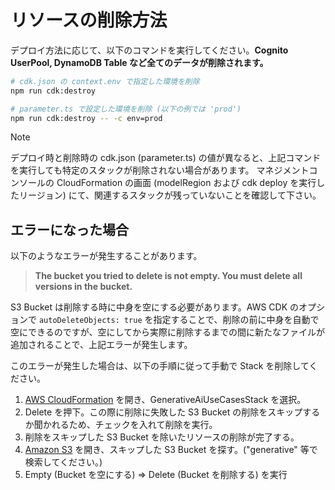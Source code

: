 # リソースの削除方法

デプロイ方法に応じて、以下のコマンドを実行してください。**Cognito UserPool, DynamoDB Table など全てのデータが削除されます。**

```bash
# cdk.json の context.env で指定した環境を削除
npm run cdk:destroy

# parameter.ts で設定した環境を削除 (以下の例では 'prod')
npm run cdk:destroy -- -c env=prod
```

> [!NOTE]
> デプロイ時と削除時の cdk.json (parameter.ts) の値が異なると、上記コマンドを実行しても特定のスタックが削除されない場合があります。
> マネジメントコンソールの CloudFormation の画面 (modelRegion および cdk deploy を実行したリージョン) にて、関連するスタックが残っていないことを確認して下さい。

## エラーになった場合

以下のようなエラーが発生することがあります。

> **The bucket you tried to delete is not empty. You must delete all versions in the bucket.**

S3 Bucket は削除する時に中身を空にする必要があります。AWS CDK のオプションで `autoDeleteObjects: true` を指定することで、削除の前に中身を自動で空にできるのですが、空にしてから実際に削除するまでの間に新たなファイルが追加されることで、上記エラーが発生します。

このエラーが発生した場合は、以下の手順に従って手動で Stack を削除してください。

1. [AWS CloudFormation](https://console.aws.amazon.com/cloudformation/home) を開き、GenerativeAiUseCasesStack を選択。
1. Delete を押下。この際に削除に失敗した S3 Bucket の削除をスキップするか聞かれるため、チェックを入れて削除を実行。
1. 削除をスキップした S3 Bucket を除いたリソースの削除が完了する。
1. [Amazon S3](https://s3.console.aws.amazon.com/s3/home) を開き、スキップした S3 Bucket を探す。("generative" 等で検索してください。)
1. Empty (Bucket を空にする) => Delete (Bucket を削除する) を実行